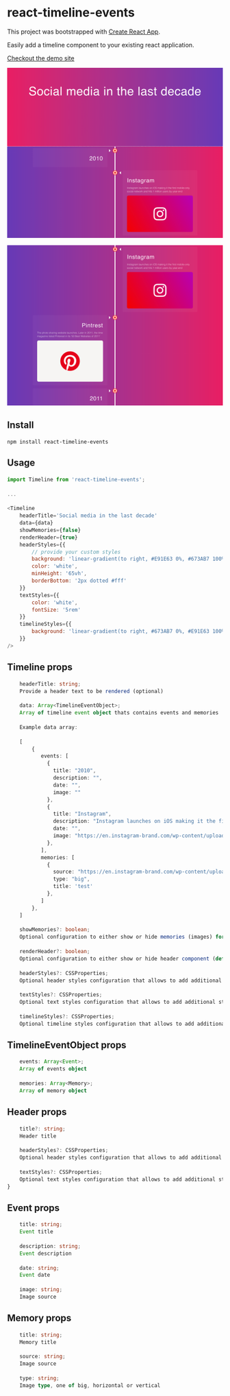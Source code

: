 # react-timeline-events

This project was bootstrapped with [Create React App](https://github.com/facebook/create-react-app).

Easily add a timeline component to your existing react application. 

[Checkout the demo site](https://chandankkrr.github.io/react-timeline-events/)

![react-timeline-events_1](https://raw.githubusercontent.com/Chandankkrr/react-timeline-events/master/screenshots/chandankkrr.github.io_react-timeline-events_%20(1).png)

![react-timeline-events_1](https://raw.githubusercontent.com/Chandankkrr/react-timeline-events/master/screenshots/chandankkrr.github.io_react-timeline-events_%20(2).png)

## Install

`npm install react-timeline-events`

## Usage

``` javascript
import Timeline from 'react-timeline-events';

...

<Timeline
    headerTitle='Social media in the last decade'
    data={data}
    showMemories={false}
    renderHeader={true}
    headerStyles={{
        // provide your custom styles
        background: 'linear-gradient(to right, #E91E63 0%, #673AB7 100%)',
        color: 'white',
        minHeight: '65vh',
        borderBottom: '2px dotted #fff'
    }}
    textStyles={{
        color: 'white',
        fontSize: '5rem'
    }}
    timelineStyles={{
        background: 'linear-gradient(to right, #673AB7 0%, #E91E63 100%)'
    }}
/>
```

## Timeline props

```typescript
    headerTitle: string;
    Provide a header text to be rendered (optional)

    data: Array<TimelineEventObject>;
    Array of timeline event object thats contains events and memories

    Example data array:

    [
        {
           events: [
             {
               title: "2010",
               description: "",
               date: "",
               image: ""
             },
             {
               title: "Instagram",
               description: "Instagram launches on iOS making it the first mobile-only social network",
               date: "",
               image: "https://en.instagram-brand.com/wp-content/uploads/2016/11/Glyph-Icon-hero.png"
             },
           ],
           memories: [
             {
               source: "https://en.instagram-brand.com/wp-content/uploads/2016/11/Glyph-Icon-hero.png",
               type: "big",
               title: 'test'
             },
           ]
        },
    ]

    showMemories?: boolean;
    Optional configuration to either show or hide memories (images) for a event (default: false)

    renderHeader?: boolean;
    Optional configuration to either show or hide header component (default: false)

    headerStyles?: CSSProperties;
    Optional header styles configuration that allows to add additional styles to the header component (default: false)

    textStyles?: CSSProperties;
    Optional text styles configuration that allows to add additional styles to the header text (default: false)

    timelineStyles?: CSSProperties;
    Optional timeline styles configuration that allows to add additional styles to the timeline (default: false)

```

## TimelineEventObject props

```typescript
    events: Array<Event>;
    Array of events object

    memories: Array<Memory>;
    Array of memory object
```

## Header props

```typescript
    title?: string;
    Header title
    
    headerStyles?: CSSProperties;
    Optional header styles configuration that allows to add additional styles to the header component (default: false)
    
    textStyles?: CSSProperties;
    Optional text styles configuration that allows to add additional styles to the header text (default: false)
}
```

## Event props

```typescript
    title: string;
    Event title

    description: string;
    Event description

    date: string;
    Event date

    image: string;
    Image source
```

## Memory props

```typescript
    title: string;
    Memory title

    source: string;
    Image source

    type: string;
    Image type, one of big, horizontal or vertical
```
